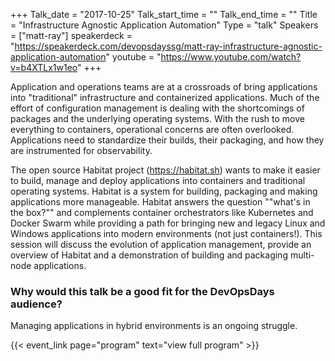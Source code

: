 +++
Talk_date = "2017-10-25"
Talk_start_time = ""
Talk_end_time = ""
Title = "Infrastructure Agnostic Application Automation"
Type = "talk"
Speakers = ["matt-ray"]
speakerdeck = "https://speakerdeck.com/devopsdayssg/matt-ray-infrastructure-agnostic-application-automation"
youtube = "https://www.youtube.com/watch?v=b4XTLx1w1eo"
+++

Application and operations teams are at a crossroads of bring applications into "traditional" infrastructure and containerized applications. Much of the effort of configuration management is dealing with the shortcomings of packages and the underlying operating systems. With the rush to move everything to containers, operational concerns are often overlooked. Applications need to standardize their builds, their packaging, and how they are instrumented for observability.

The open source Habitat project (https://habitat.sh) wants to make it easier to build, manage and deploy applications into containers and traditional operating systems. Habitat is a system for building, packaging and making applications more manageable. Habitat answers the question ""what's in the box?"" and complements container orchestrators like Kubernetes and Docker Swarm while providing a path for bringing new and legacy Linux and Windows applications into modern environments (not just containers!). This session will discuss the evolution of application management, provide an overview of Habitat and a demonstration of building and packaging multi-node applications.

### Why would this talk be a good fit for the DevOpsDays audience?

Managing applications in hybrid environments is an ongoing struggle.

{{< event_link page="program" text="view full program" >}}
